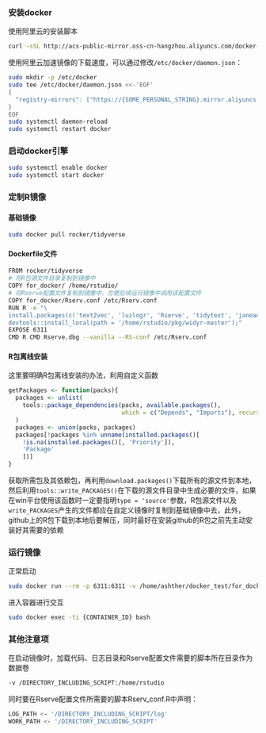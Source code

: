 ### 安装docker
使用阿里云的安装脚本
```bash
curl -sSL http://acs-public-mirror.oss-cn-hangzhou.aliyuncs.com/docker-engine/internet | sh -
```
使用阿里云加速镜像的下载速度，可以通过修改`/etc/docker/daemon.json`：
```bash
sudo mkdir -p /etc/docker
sudo tee /etc/docker/daemon.json <<-'EOF'
{
  "registry-mirrors": ["https://{SOME_PERSONAL_STRING}.mirror.aliyuncs.com"]
}
EOF
sudo systemctl daemon-reload
sudo systemctl restart docker
```

### 启动docker引擎
```bash
sudo systemctl enable docker
sudo systemctl start docker
```

### 定制R镜像
#### 基础镜像
```bash
sudo docker pull rocker/tidyverse
```
#### Dockerfile文件
```bash
FROM rocker/tidyverse
# 将R包源文件目录复制到镜像中
COPY for_docker/ /home/rstudio/ 
# 将Rserve配置文件复制到镜像中，方便后续运行镜像中调用该配置文件
COPY for_docker/Rserv.conf /etc/Rserv.conf
RUN R -e "\ 
install.packages(c('text2vec', 'luzlogr', 'Rserve', 'tidytext', 'janeaustenr', 'SnowballC', 'tokenizers'), type = 'source', contriburl = 'file:///home/rstudio/pkg');\
devtools::install_local(path = '/home/rstudio/pkg/widyr-master');"
EXPOSE 6311
CMD R CMD Rserve.dbg --vanilla --RS-conf /etc/Rserv.conf
```
#### R包离线安装
这里要明确R包离线安装的办法，利用自定义函数
```R
getPackages <- function(packs){
  packages <- unlist(
    tools::package_dependencies(packs, available.packages(),
                                which = c("Depends", "Imports"), recursive = TRUE)
  )
  packages <- union(packs, packages)
  packages[!packages %in% unname(installed.packages()[
    !is.na(installed.packages()[, 'Priority']), 
    'Package'
    ])]
}
```
获取所需包及其依赖包，再利用`download.packages()`下载所有的源文件到本地，然后利用`tools::write_PACKAGES()`在下载的源文件目录中生成必要的文件，如果在win平台使用该函数时一定要指明`type = 'source'`参数，R包源文件以及`write_PACKAGES`产生的文件都应在自定义镜像时复制到基础镜像中去，此外，github上的R包下载到本地后要解压，同时最好在安装github的R包之前先主动安装好其需要的依赖

### 运行镜像
正常启动
```bash
sudo docker run --rm -p 6311:6311 -v /home/ashther/docker_test/for_docker/:/home/rstudio/ -d r-image
```
进入容器进行交互
```bash
sudo docker exec -ti {CONTAINER_ID} bash
```
### 其他注意项
在启动镜像时，加载代码、日志目录和Rserve配置文件需要的脚本所在目录作为数据卷
```bash
-v /DIRECTORY_INCLUDING_SCRIPT:/home/rstudio
```
同时要在Rserve配置文件所需要的脚本Rserv\_conf.R中声明：
```bash
LOG_PATH <- '/DIRECTORY_INCLUDING_SCRIPT/log'
WORK_PATH <- '/DIRECTORY_INCLUDING_SCRIPT'
```
